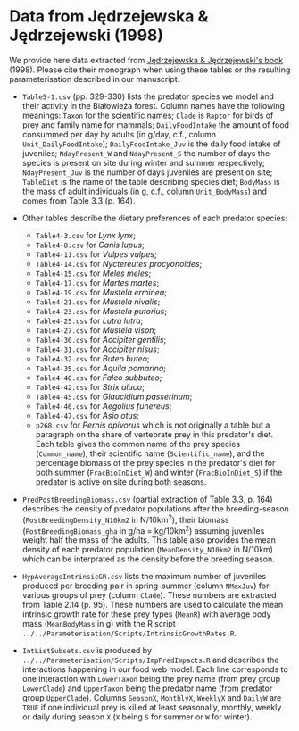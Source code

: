 # Data from J&#281;drzejewska & J&#281;drzejewski (1998)

We provide here data extracted from [J&#281;drzejewska & J&#281;drzejewski's book](https://www.springer.com/gp/book/9783540641384) (1998). Please cite their monograph when using these tables or the resulting parameterisation described in our manuscript.

* `Table5-1.csv` (pp. 329-330) lists the predator species we model and their activity in the Bia&#322;owie&#380;a forest. Column names have the following meanings: `Taxon` for the scientific names; `Clade` is `Raptor` for birds of prey and family name for mammals; `DailyFoodIntake` the amount of food consummed per day by adults (in g/day, c.f., column `Unit_DailyFoodIntake`); `DailyFoodIntake_Juv` is the daily food intake of juveniles; `NdayPresent_W` and `NdayPresent_S` the number of days the species is present on site during winter and summer respectively; `NdayPresent_Juv` is the number of days juveniles are present on site; `TableDiet` is the name of the table describing species diet; `BodyMass` is the mass of adult individuals (in g, c.f., column `Unit_BodyMass`) and comes from Table 3.3 (p. 164).

* Other tables describe the dietary preferences of each predator species:
	- `Table4-3.csv` for *Lynx lynx*;
	- `Table4-8.csv` for *Canis lupus*;
	- `Table4-11.csv` for *Vulpes vulpes*;
	- `Table4-14.csv` for *Nyctereutes procyonoides*;
	- `Table4-15.csv` for *Meles meles*;
	- `Table4-17.csv` for *Martes martes*;
	- `Table4-19.csv` for *Mustela erminea*;
	- `Table4-21.csv` for *Mustela nivalis*;
	- `Table4-23.csv` for *Mustela putorius*;
	- `Table4-25.csv` for *Lutra lutra*;
	- `Table4-27.csv` for *Mustela vison*;
	- `Table4-30.csv` for *Accipiter gentilis*;
	- `Table4-31.csv` for *Accipiter nisus*;
	- `Table4-32.csv` for *Buteo buteo*;
	- `Table4-35.csv` for *Aquila pomarina*;
	- `Table4-40.csv` for *Falco subbuteo*;
	- `Table4-42.csv` for *Strix aluco*;
	- `Table4-45.csv` for *Glaucidium passerinum*;
	- `Table4-46.csv` for *Aegolius funereus*;
	- `Table4-47.csv` for *Asio otus*;
	- `p268.csv` for *Pernis apivorus* which is not originally a table but a paragraph on the share of vertebrate prey in this predator's diet.
Each table gives the common name of the prey species (`Common_name`), their scientific name (`Scientific_name`), and the percentage biomass of the prey species in the predator's diet for both  summer (`FracBioInDiet_W`) and winter (`FracBioInDiet_S`) if the predator is active on site during both seasons.

* `PredPostBreedingBiomass.csv` (partial extraction of Table 3.3, p. 164) describes the density of predator populations after the breeding-season (`PostBreedingDensity_N10km2` in N/10km<sup>2</sup>), their biomass (`PostBreedingBiomass_gha` in g/ha = kg/10km<sup>2</sup>) assuming juveniles weight half the mass of the adults. This table also provides the mean density of each predator population (`MeanDensity_N10km2` in N/10km<sup></sup>) which can be interprated as the density before the breeding season.

* `HypAverageIntrinsicGR.csv` lists the maximum number of juveniles produced per breeding pair in spring-summer (column `NMaxJuv`) for various groups of prey (column `Clade`). These numbers are extracted from Table 2.14 (p. 95). These numbers are used to calculate the mean intrinsic growth rate for these prey types (`MeanR`) with average body mass (`MeanBodyMass` in g) with the R script `../../Parameterisation/Scripts/IntrinsicGrowthRates.R`.

* `IntListSubsets.csv` is produced by `../../Parameterisation/Scripts/ImpPredImpacts.R` and describes the interactions happening in our food web model. Each line corresponds to one interaction with `LowerTaxon` being the prey name (from prey group `LowerClade`) and `UpperTaxon` being the predator name (from predator group `UpperClade`). Columns `SeasonX`, `MonthlyX`, `WeeklyX` and `DailyW` are `TRUE` if one individual prey is killed at least seasonally, monthly, weekly or daily during season `X` (`X` being `S` for summer or `W` for winter).
